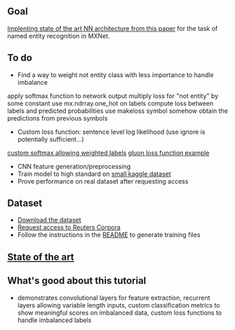## Goal

[Implenting state of the art NN architecture from this paper](https://www.aclweb.org/anthology/Q16-1026) for the task of named entity recognition in MXNet.

## To do

- Find a way to weight not entity class with less importance to handle imbalance

apply softmax function to network output
multiply loss for "not entity" by some constant
use mx.ndrray.one_hot on labels
compute loss between labels and predicted probabilities
use makeloss symbol
somehow obtain the predictions from previous symbols

- Custom loss function: sentence level log likelihood (use ignore is potentially sufficient...)

[custom softmax allowing weighted labels](https://github.com/apache/incubator-mxnet/blob/v1.0.0/example/sparse/weighted_softmax_ce.py)
[gluon loss function example](http://gluon.mxnet.io/chapter05_recurrent-neural-networks/rnns-gluon.html)

- CNN feature generation/preprocessing
- Train model to high standard on [small kaggle dataset](https://www.kaggle.com/abhinavwalia95/entity-annotated-corpus)
- Prove performance on real dataset after requesting access

## Dataset

- [Download the dataset](https://www.clips.uantwerpen.be/conll2003/ner.tgz)
- [Request access to Reuters Corpora](http://trec.nist.gov/data/reuters/reuters.html)
- Follow the instructions in the [README](https://www.clips.uantwerpen.be/conll2003/ner/000README) to generate training files

## [State of the art](https://aclweb.org/aclwiki/CONLL-2003_(State_of_the_art))


## What's good about this tutorial

- demonstrates convolutional layers for feature extraction, recurrent layers allowing variable length inputs, custom classification metrics to show meaningful scores on imbalanced data, custom loss functions to handle imbalanced labels

